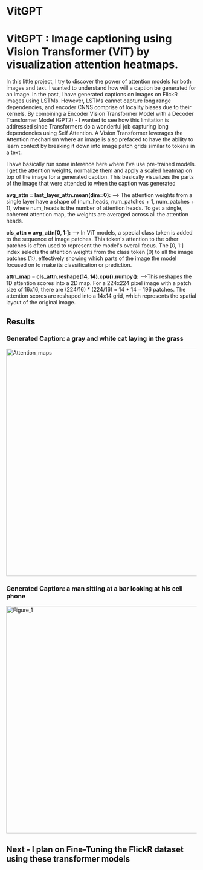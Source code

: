 # VitGPT
# VitGPT : Image captioning using Vision Transformer (ViT) by visualization attention heatmaps.




In this little project, I try to discover the power of attention models for both images and text.
I wanted to understand how will a caption be generated for an image. In the past, I have generated captions on images on FlickR images using LSTMs.
However, LSTMs cannot capture long range dependencies, and encoder CNNS comprise of locality biases due to their kernels.
By combining a Encoder Vision Transformer Model with a Decoder Transformer Model (GPT2) - I wanted to see how this limitation is addressed since Transformers do a wonderful job capturing long dependencies using Self Attention. 
A Vision Transformer leverages the Attention mechanism where an image is also prefaced to have the ability to learn context by breaking it down into image patch grids similar to tokens in a text. 


I have basically run some inference here where I've use pre-trained models.
I get the attention weights, normalize them and apply a scaled heatmap on top of the image for a generated caption. This basically visualizes the parts of the image that were attended to when the caption was generated


**avg_attn = last_layer_attn.mean(dim=0):**
--> The attention weights from a single layer have a shape of (num_heads, num_patches + 1, num_patches + 1), where num_heads is the number of attention heads. To get a single, coherent attention map, the weights are averaged across all the attention heads.

**cls_attn = avg_attn[0, 1:]:**
-->  In ViT models, a special class token is added to the sequence of image patches. This token's attention to the other patches is often used to represent the model's overall focus. The [0, 1:] index selects the attention weights from the class token (0) to all the image patches (1:), effectively showing which parts of the image the model focused on to make its classification or prediction.

**attn_map = cls_attn.reshape(14, 14).cpu().numpy():**
-->This reshapes the 1D attention scores into a 2D map. For a 224x224 pixel image with a patch size of 16x16, there are (224/16) * (224/16) = 14 * 14 = 196 patches. The attention scores are reshaped into a 14x14 grid, which represents the spatial layout of the original image.


## Results 
### Generated Caption: a gray and white cat laying in the grass 
<img width="600" height="600" alt="Attention_maps" src="https://github.com/user-attachments/assets/74942069-fa54-4a69-9d1d-4a415ae938c2" />

### Generated Caption: a man sitting at a bar looking at his cell phone 
<img width="600" height="600" alt="Figure_1" src="https://github.com/user-attachments/assets/7dbba049-0820-4ab7-a4e7-a22d60a10df4" />

## Next - I plan on Fine-Tuning the FlickR dataset using these transformer models 
